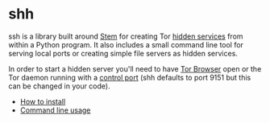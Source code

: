 # shh

ssh is a library built around [Stem](https://stem.torproject.org/) for creating Tor [hidden services](https://www.torproject.org/docs/hidden-services.html.en) from within a Python program. It also includes a small command line tool for serving local ports or creating simple file servers as hidden services.

In order to start a hidden server you'll need to have [Tor Browser](https://www.torproject.org/projects/torbrowser.html.en#downloads) open or the Tor daemon running with a [control port](http://www.thesprawl.org/research/tor-control-protocol/) (shh defaults to port 9151 but this can be changed in your code).

- [How to install](https://github.com/wybiral/shh/wiki/Installation)
- [Command line usage](https://github.com/wybiral/shh/wiki/Command-Line-Tool)
